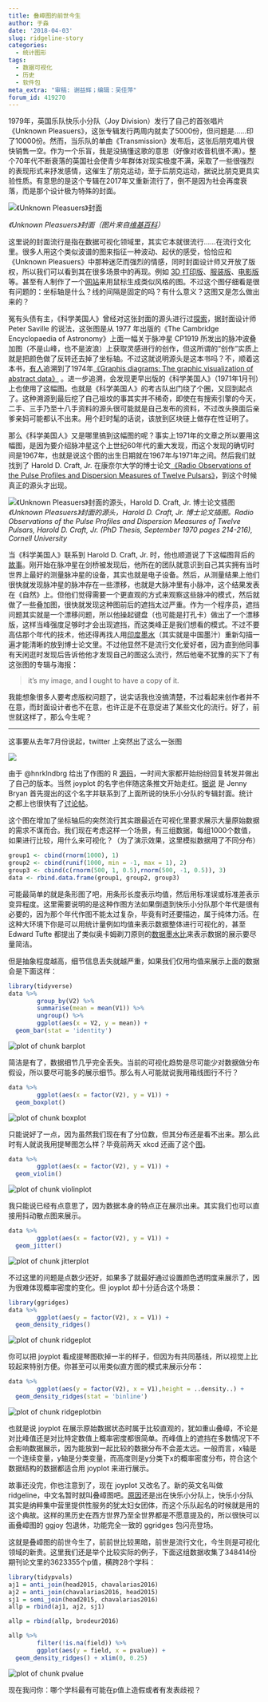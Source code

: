 ```yaml
---
title: 叠嶂图的前世今生
author: 于淼
date: '2018-04-03'
slug: ridgeline-story
categories:
  - 统计图形
tags:
  - 数据可视化
  - 历史
  - 软件包
meta_extra: "审稿: 谢益辉；编辑：吴佳萍"
forum_id: 419270
---
```


1979年，英国乐队快乐小分队（Joy Division）发行了自己的首张唱片《Unknown Pleasuers》，这张专辑发行两周内就卖了5000份，但问题是……印了10000份。然而，当乐队的单曲《Transmission》发布后，这张后朋克唱片很快销售一空。作为一个乐盲，我是没搞懂这歌的意思（好像对收音机很不满）。整个70年代不断衰落的英国社会使青少年群体对现实极度不满，采取了一些很强烈的表现形式来抒发感情，这催生了朋克运动，至于后朋克运动，据说比朋克更具实验性质。有意思的是这个专辑在2017年又重新流行了，倒不是因为社会再度衰落，而是那个设计极为特殊的封面。

![《Unknown Pleasuers》封面](https://yufree.cn/images/up.jpeg)

*《Unknown Pleasuers》封面（图片来自[维基百科](https://upload.wikimedia.org/wikipedia/en/7/70/Unknown_Pleasures_Joy_Division_LP_sleeve.jpg)）*

这里说的封面流行是指在数据可视化领域里，其实它本就很流行……在流行文化里。很多人用这个类似波谱的图来指征一种波动、起伏的感受，恰恰应和《Unknown Pleasuers》中那种迷茫而强烈的情感，同时封面设计师又开放了版权，所以我们可以看到其在很多场景中的再现。例如 [3D 打印版](http://i.document.m05.de/2013/05/23/joy-divisions-unknown-pleasures-printed-in-3d/)、[服装版](http://www.virgula.com.br/musica/no-aniversario-de-ian-curtis-relembramos-as-mil-e-uma-faces-da-capa-de-unknown-pleasures/#img=3&galleryId=995918)、[电影版](https://thetab.com/uk/bristol/2016/02/13/survive-waking-strangers-bed-valentines-day-23604)等。甚至有人制作了一个[网站](https://garrettdreyfus.github.io/unknownpleasures/)来用鼠标生成类似风格的图。不过这个图仔细看是很有问题的：坐标轴是什么？线的间隔是固定的吗？有什么意义？这图又是怎么做出来的？

冤有头债有主，《科学美国人》曾经对这张封面的源头进行过[探索](https://blogs.scientificamerican.com/sa-visual/pop-culture-pulsar-origin-story-of-joy-division-s-unknown-pleasures-album-cover-video/)，据封面设计师 Peter Saville 的说法，这张图是从 1977 年出版的《The Cambridge Encyclopaedia of Astronomy》上面一幅关于脉冲星 CP1919 所发出的脉冲波叠加图（不是山峰，也不是波浪）上获取灵感进行的创作，但这所谓的“创作”实质上就是把颜色做了反转还去掉了坐标轴。不过这就说明源头是这本书吗？不，顺着这本书，[有人](https://adamcap.com/2011/05/19/history-of-joy-division-unknown-pleasures-album-art/)追溯到了1974年[《Graphis diagrams: The graphic visualization of abstract data》](https://www.amazon.com/gp/product/3857094109/ref=as_li_ss_tl?ie=UTF8&tag=adamcapr-20&linkCode=as2&camp=217145&creative=399349&creativeASIN=3857094109) 。进一步追溯，会发现更早出版的《科学美国人》（1971年1月刊）上也使用了这幅图。也就是《科学美国人》的考古队出门绕了个圈，又回到起点了。这种溯源到最后挖了自己祖坟的事其实并不稀奇，即使在有搜索引擎的今天，二手、三手乃至十八手资料的源头很可能就是自己发布的资料，不过改头换面后亲爹亲妈可能都认不出来。用个赶时髦的话说，该放到区块链上做存在性证明了。

那么《科学美国人》又是哪里搞到这幅图的呢？事实上1971年的文章之所以要用这幅图，是因为要介绍脉冲星这个上世纪60年代的重大发现，而这个发现的确切时间是1967年，也就是说这个图的出生日期就在1967年与1971年之间。然后我们就找到了 Harold D. Craft, Jr. 在康奈尔大学的博士论文[《Radio Observations of the Pulse Profiles and Dispersion Measures of Twelve Pulsars》](https://catalog.library.cornell.edu/cgi-bin/Pwebrecon.cgi?BBID=37866&DB=local)，到这个时候真正的源头才出现。

![《Unknown Pleasuers》封面的源头，Harold D. Craft, Jr. 博士论文插图](https://yufree.cn/images/or2.png)
*《Unknown Pleasuers》封面的源头，Harold D. Craft, Jr. 博士论文插图。Radio Observations of the Pulse Profiles and Dispersion Measures of Twelve Pulsars, Harold D. Craft, Jr. (PhD Thesis, September 1970 pages 214-216), Cornell University*

当《科学美国人》联系到 Harold D. Craft, Jr. 时，他也顺道说了下这幅图背后的[故事](https://blogs.scientificamerican.com/sa-visual/pop-culture-pulsar-origin-story-of-joy-division-s-unknown-pleasures-album-cover-video/)。刚开始在脉冲星在剑桥被发现后，他所在的团队就意识到自己其实拥有当时世界上最好的测量脉冲星的设备，其实也就是电子设备。然后，从测量结果上他们很快就发现脉冲星的脉冲存在一些漂移，也就是大脉冲里有小脉冲，这个结果发表在《自然》上。但他们觉得需要一个更直观的方式来观察这些脉冲的模式，然后就做了一些叠加图，很快就发现这种图前后的遮挡太过严重。作为一个程序员，遮挡问题其实就是一个漂移问题，所以他操起键盘（也可能是打孔卡）做出了一个漂移版，这样当峰强度足够时才会出现遮挡，而这类峰正是我们想看的模式。不过不要高估那个年代的技术，他还得再找人用[印度墨水](https://en.wikipedia.org/wiki/India_ink)（其实就是中国墨汁）重新勾描一遍才能清晰的放到博士论文里。不过他显然不是流行文化爱好者，因为直到他同事有天闲逛时发现后告诉他他才发现自己的图这么流行，然后他毫不犹豫的买下了有这张图的专辑与海报：

> it’s my image, and I ought to have a copy of it.

我能想象很多人要考虑版权问题了，说实话我也没搞清楚，不过看起来创作者并不在意，而封面设计者也不在意，也许正是不在意促进了某些文化的流行。好了，前世就这样了，那么今生呢？

-----

这事要从去年7月份说起，twitter 上突然出了这么一张图

![](https://yufree.cn/images/twjoy.jpg)

由于 @hnrklndbrg 给出了作图的 R [源码](https://github.com/halhen/viz-pub/blob/master/sports-time-of-day/2_gen_chart.R)，一时间大家都开始纷纷回复转发并做出了自己的版本。当然 joyplot 的名字也伴随这条推文开始走红。[据说](http://blog.revolutionanalytics.com/2017/07/joyplots.html) 是 Jenny Bryan 首先提出的这个名字并联系到了上面所说的快乐小分队的专辑封面。统计之都上也很快有了[讨论帖](https://d.cosx.org/d/419270-ggjoy)。

这个图在增加了坐标轴后的突然流行其实跟最近在可视化里要求展示大量原始数据的需求不谋而合。我们现在考虑这样一个场景，有三组数据，每组1000个数值，如果进行比较，用什么来可视化？（为了演示效果，这里模拟数据用了不同分布）


```r
group1 <- cbind(rnorm(1000), 1)
group2 <- cbind(runif(1000, min = -1, max = 1), 2)
group3 <- cbind(c(rnorm(500, 1, 0.5),rnorm(500, -1, 0.5)), 3)
data <- rbind.data.frame(group1, group2, group3)
```

可能最简单的就是条形图了吧，用条形长度表示均值，然后用标准误或标准差表示变异程度。这里需要说明的是这种作图方法如果倒退到快乐小分队那个年代是很有必要的，因为那个年代作图不能太过复杂，毕竟有时还要描边，属于纯体力活。在这种大环境下你是可以用统计量例如均值来表示数据整体进行可视化的，甚至 Edward Tufte 都提出了类似奥卡姆剃刀原则的[数据墨水比](http://www.infovis-wiki.net/index.php/Data-Ink_Ratio)来表示数据的展示要尽量简洁。

但是抽象程度越高，细节信息丢失就越严重，如果我们仅用均值来展示上面的数据会是下面这样：


```r
library(tidyverse)
data %>%
        group_by(V2) %>%
        summarise(mean = mean(V1)) %>%
        ungroup() %>%
        ggplot(aes(x = V2, y = mean)) +
  geom_bar(stat = 'identity')
```

![plot of chunk barplot](https://yufree.cn/images/barplot-1.png)

简洁是有了，数据细节几乎完全丢失。当前的可视化趋势是尽可能少对数据做分布假设，所以要尽可能多的展示细节。那么有人可能就说我用箱线图行不行？


```r
data %>%
        ggplot(aes(x = factor(V2), y = V1)) +
  geom_boxplot()
```

![plot of chunk boxplot](https://yufree.cn/images/boxplot-1.png)

只能说好了一点，因为虽然我们现在有了分位数，但其分布还是看不出来。那么此时有人就说我用提琴图怎么样？毕竟前两天 xkcd 还画了这个[图](https://xkcd.com/1967/)。


```r
data %>%
        ggplot(aes(x = factor(V2), y = V1)) +
  geom_violin()
```

![plot of chunk violinplot](https://yufree.cn/images/violinplot-1.png)

我只能说已经有点意思了，因为数据本身的特点正在展示出来。其实我们也可以直接用抖动散点图来展示。


```r
data %>%
        ggplot(aes(x = factor(V2), y = V1)) +
  geom_jitter()
```

![plot of chunk jitterplot](https://yufree.cn/images/jitterplot-1.png)

不过这里的问题是点数少还好，如果多了就最好通过设置颜色透明度来展示了，因为很难体现概率密度的变化。但 joyplot 却十分适合这个场景：


```r
library(ggridges)
data %>%
        ggplot(aes(y = factor(V2), x = V1)) +
  geom_density_ridges()
```

![plot of chunk ridgeplot](https://yufree.cn/images/ridgeplot-1.png)

你可以把 joyplot 看成提琴图砍掉一半的样子，但因为有共同基线，所以视觉上比较起来特别方便。你甚至可以用类似直方图的模式来展示分布：


```r
data %>%
        ggplot(aes(y = factor(V2), x = V1),height = ..density..) +
  geom_density_ridges(stat = 'binline')
```

![plot of chunk ridgeplotbin](https://yufree.cn/images/ridgeplotbin-1.png)

也就是说 joyplot 在展示原始数据状态时属于比较直观的，犹如重山叠嶂，不论是对比峰值还是对比特定数值上概率密度都很简单。而峰值上的遮挡在多数情况下不会影响数据展示，因为能放到一起比较的数据分布不会差太远。一般而言，x轴是一个连续变量，y轴是分类变量，而高度则是y分类下x的概率密度分布，符合这个数据结构的数据都适合用 joyplot 来进行展示。

故事还没完，你也注意到了，现在 joyplot 又改名了。新的英文名叫做 ridgeline，中文名暂时就叫叠嶂图吧。[原因](http://serialmentor.com/blog/2017/9/15/goodbye-joyplots)还是出在快乐小分队上，快乐小分队其实是纳粹集中营里提供性服务的犹太妇女团体，而这个乐队起名的时候就是用的这个典故。这样的黑历史在西方世界乃至全世界都是不愿意提及的，所以很快可以画叠嶂图的 ggjoy 包退休，功能完全一致的 ggridges 包闪亮登场。

这就是叠嶂图的前世今生了，前前世比较黑暗，前世是流行文化，今生则是可视化领域的新贵。这里我们还是举个比较实际的例子，下面这组数据收集了348414份期刊论文里的3623355个p值，横跨28个学科：


```r
library(tidypvals)
aj1 = anti_join(head2015, chavalarias2016)
aj2 = anti_join(chavalarias2016, head2015)
sj1 = semi_join(head2015, chavalarias2016)
allp = rbind(aj1, aj2, sj1)

allp = rbind(allp, brodeur2016)

allp %>% 
        filter(!is.na(field)) %>%
        ggplot(aes(y = field, x = pvalue)) +
  geom_density_ridges() + xlim(0, 0.25)
```

![plot of chunk pvalue](https://yufree.cn/images/pvalue-1.png)

现在我问你：哪个学科最有可能在p值上造假或者有发表歧视？
